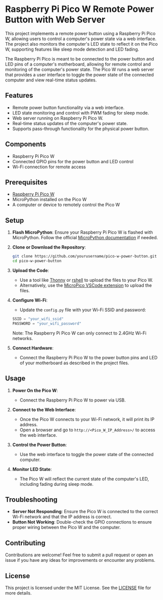 # Raspberry Pi Pico W Remote Power Button with Web Server

This project implements a remote power button using a Raspberry Pi Pico W, allowing users to control a computer's power state via a web interface. The project also monitors the computer's LED state to reflect it on the Pico W, supporting features like sleep mode detection and LED fading.

The Raspberry Pi Pico is meant to be connected to the power button and LED pins of a computer's motherboard, allowing for remote control and monitoring of the computer's power state. The Pico W runs a web server that provides a user interface to toggle the power state of the connected computer and view real-time status updates.

## Features

- Remote power button functionality via a web interface.
- LED state monitoring and control with PWM fading for sleep mode.
- Web server running on Raspberry Pi Pico W.
- Real-time status updates of the computer's power state.
- Supports pass-through functionality for the physical power button.

## Components

- Raspberry Pi Pico W
- Connected GPIO pins for the power button and LED control
- Wi-Fi connection for remote access

## Prerequisites

- [Raspberry Pi Pico W](https://www.raspberrypi.com/documentation/microcontrollers/)
- MicroPython installed on the Pico W
- A computer or device to remotely control the Pico W

## Setup

1. **Flash MicroPython**: Ensure your Raspberry Pi Pico W is flashed with MicroPython. Follow the official [MicroPython documentation](https://micropython.org/download/rp2-pico-w/) if needed.

2. **Clone or Download the Repository**:
    ```bash
    git clone https://github.com/yourusername/pico-w-power-button.git
    cd pico-w-power-button
    ```

3. **Upload the Code**:
    - Use a tool like [Thonny](https://thonny.org/) or [rshell](https://github.com/dhylands/rshell) to upload the files to your Pico W.
    - Alternatively, use the [MicroPico VSCode extension](https://marketplace.visualstudio.com/items?itemName=paulober.pico-w-go) to upload the files.

4. **Configure Wi-Fi**:
    - Update the `config.py` file with your Wi-Fi SSID and password:
    ```python
    SSID = "your_wifi_ssid"
    PASSWORD = "your_wifi_password"
    ```
    Note: The Raspberry Pi Pico W can only connect to 2.4GHz Wi-Fi networks.

5. **Connect Hardware**:
    - Connect the Raspberry Pi Pico W to the power button pins and LED of your motherboard as described in the project files.

## Usage

1. **Power On the Pico W**:
   - Connect the Raspberry Pi Pico W to power via USB.

2. **Connect to the Web Interface**:
   - Once the Pico W connects to your Wi-Fi network, it will print its IP address.
   - Open a browser and go to `http://<Pico_W_IP_Address>/` to access the web interface.

3. **Control the Power Button**:
   - Use the web interface to toggle the power state of the connected computer.

4. **Monitor LED State**:
   - The Pico W will reflect the current state of the computer's LED, including fading during sleep mode.

## Troubleshooting

- **Server Not Responding**: Ensure the Pico W is connected to the correct Wi-Fi network and that the IP address is correct.
- **Button Not Working**: Double-check the GPIO connections to ensure proper wiring between the Pico W and the computer.

## Contributing

Contributions are welcome! Feel free to submit a pull request or open an issue if you have any ideas for improvements or encounter any problems.

## License

This project is licensed under the MIT License. See the [LICENSE](LICENSE) file for more details.